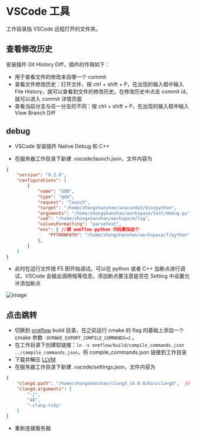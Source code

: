 # VSCode 工具

工作目录指 VSCode 远程打开的文件夹。



## 查看修改历史

安装插件 Git History Diff，插件的作用如下：

- 用于查看文件的修改来自哪一个 commit
- 查看文件修改历史：打开文件，按 ctrl + shift + P，在出现的输入框中输入 File History，就可以查看到文件的修改历史。在修改历史中点击 commit id，就可以进入 commit 详情页面
- 查看当前分支与任一分支的不同：按 ctrl + shift + P，在出现的输入框中输入 View Branch Diff



## debug 

- VSCode 安装插件 Native Debug 和 C++

- 在服务器工作目录下新建 .vscode/launch.json，文件内容为

```json
{
    "version": "0.2.0",
    "configurations": [
        {
            "name": "GDB",
            "type": "gdb",
            "request": "launch",
            "target": "/home/zhongshanshan/anaconda3/bin/python",       // python 环境
            "arguments": "/home/zhongshanshan/workspace/test/debug.py", // debug 脚本
            "cwd": "/home/zhongshanshan/workspace/log",                 // 日志所在位置
            "valuesFormatting": "parseText",
            "env": { //调 oneflow python 代码要加这个
                "PYTHONPATH": "/home/zhongshanshan/workspace/f/python"  // oneflow 路径
            },
        }
    ]
}
```

- 此时在运行文件按 F5 即开始调试。可以在 python 或者 C++ 加断点进行调试，VSCode 会输出调用栈等信息，添加断点要注意是否在 Setting 中设置允许添加断点

![image](https://user-images.githubusercontent.com/62104945/163183530-8f17dbf5-44cf-4bf8-8eb5-5c96fe7477ff.png)



## 点击跳转

- 切换到 [oneflow](https://github.com/Oneflow-Inc/oneflow) build 目录，在之前运行 cmake 的 flag 的基础上添加一个 cmake 参数 `-DCMAKE_EXPORT_COMPILE_COMMANDS=1` 。
- 在工作目录下创建软链接：`ln -s oneflow/build/compile_commands.json ../compile_commands.json`，将 compile_commands.json 链接到工作目录
- 下载并解压 [LLVM](https://github.com/clangd/clangd/releases)
- 在服务器工作目录下新建 .vscode/settings.json，文件内容为

```json
{
    "clangd.path": "/home/zhongshanshan/clangd_14.0.0/bin/clangd",  // LLWM 路径
    "clangd.arguments": [
        "-j",
        "48",
        "-clang-tidy"
    ]
}
```

- 重新连接服务器

